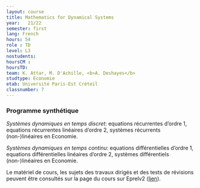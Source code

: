 ```yaml
---
layout: course
title: Mathematics for Dynamical Systems
year: 	21/22
semester: first
lang: French
hours: 54
role : TD
level: L3
nostudents:
hoursCM :
hoursTD:
team: K. Attar, M. D'Achille, <b>A. Deshayes</b>
studtype: Economie
etab: Université Paris-Est Créteil
classnumber: 7
---
```

### Programme synthétique


_Systèmes dynamiques en temps discret_: equations récurrentes d’ordre 1, equations récurrentes linéaires d’ordre 2, systèmes récurrents (non-)linéaires en Economie.

_Systèmes dynamiques en temps continu_: equations différentielles d’ordre 1, equations différentielles linéaires d’ordre 2, systèmes différentiels (non-)linéaires en Economie.

Le matériel de cours, les sujets des travaux dirigés et des tests de révisions peuvent être consultés sur la page du cours sur Eprelv2 ([lien](https://eprel-v2.u-pec.fr/course/view.php?id=3498)).
